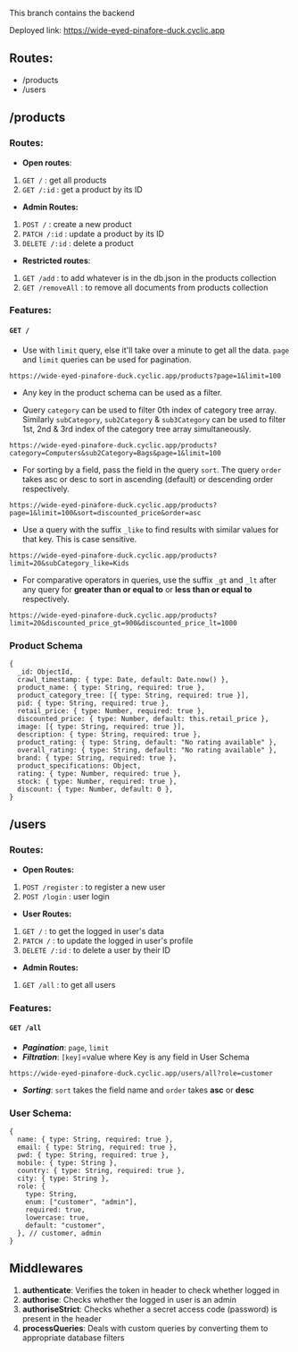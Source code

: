 This branch contains the backend

Deployed link: https://wide-eyed-pinafore-duck.cyclic.app

## Routes:

- /products
- /users

## /products

### Routes:

- **Open routes**:

1. `GET /` : get all products
2. `GET /:id` : get a product by its ID

- **Admin Routes:**

1. `POST /` : create a new product
2. `PATCH /:id` : update a product by its ID
3. `DELETE /:id` : delete a product

- **Restricted routes**:

1. `GET /add` : to add whatever is in the db.json in the products collection
2. `GET /removeAll` : to remove all documents from products collection

### Features:

#### `GET /`

- Use with `limit` query, else it'll take over a minute to get all the data. `page` and `limit` queries can be used for pagination.

```
https://wide-eyed-pinafore-duck.cyclic.app/products?page=1&limit=100
```

- Any key in the product schema can be used as a filter.

- Query `category` can be used to filter 0th index of category tree array. Similarly `subCategory`, `sub2Category` & `sub3Category` can be used to filter 1st, 2nd & 3rd index of the category tree array simultaneously.

```
https://wide-eyed-pinafore-duck.cyclic.app/products?category=Computers&sub2Category=Bags&page=1&limit=100
```

- For sorting by a field, pass the field in the query `sort`. The query `order` takes asc or desc to sort in ascending (default) or descending order respectively.

```
https://wide-eyed-pinafore-duck.cyclic.app/products?page=1&limit=100&sort=discounted_price&order=asc
```

- Use a query with the suffix `_like` to find results with similar values for that key. This is case sensitive.

```
https://wide-eyed-pinafore-duck.cyclic.app/products?limit=20&subCategory_like=Kids
```

- For comparative operators in queries, use the suffix `_gt` and `_lt` after any query for **greater than or equal to** or **less than or equal to** respectively.

```
https://wide-eyed-pinafore-duck.cyclic.app/products?limit=20&discounted_price_gt=900&discounted_price_lt=1000
```

### Product Schema

```
{
  _id: ObjectId,
  crawl_timestamp: { type: Date, default: Date.now() },
  product_name: { type: String, required: true },
  product_category_tree: [{ type: String, required: true }],
  pid: { type: String, required: true },
  retail_price: { type: Number, required: true },
  discounted_price: { type: Number, default: this.retail_price },
  image: [{ type: String, required: true }],
  description: { type: String, required: true },
  product_rating: { type: String, default: "No rating available" },
  overall_rating: { type: String, default: "No rating available" },
  brand: { type: String, required: true },
  product_specifications: Object,
  rating: { type: Number, required: true },
  stock: { type: Number, required: true },
  discount: { type: Number, default: 0 },
}
```

## /users

### Routes:

- **Open Routes:**

1. `POST /register` : to register a new user
2. `POST /login` : user login

- **User Routes:**

1. `GET /` : to get the logged in user's data
2. `PATCH /` : to update the logged in user's profile
3. `DELETE /:id` : to delete a user by their ID

- **Admin Routes:**

1. `GET /all` : to get all users

### Features:

#### `GET /all`

- **_Pagination_**: `page`, `limit`
- **_Filtration_**: `[key]`=value where Key is any field in User Schema

```
https://wide-eyed-pinafore-duck.cyclic.app/users/all?role=customer
```

- **_Sorting_**: `sort` takes the field name and `order` takes **asc** or **desc**

### User Schema:

```
{
  name: { type: String, required: true },
  email: { type: String, required: true },
  pwd: { type: String, required: true },
  mobile: { type: String },
  country: { type: String, required: true },
  city: { type: String },
  role: {
    type: String,
    enum: ["customer", "admin"],
    required: true,
    lowercase: true,
    default: "customer",
  }, // customer, admin
}
```

## Middlewares

1. **authenticate**: Verifies the token in header to check whether logged in
2. **authorise**: Checks whether the logged in user is an admin
3. **authoriseStrict**: Checks whether a secret access code (password) is present in the header
4. **processQueries**: Deals with custom queries by converting them to appropriate database filters
